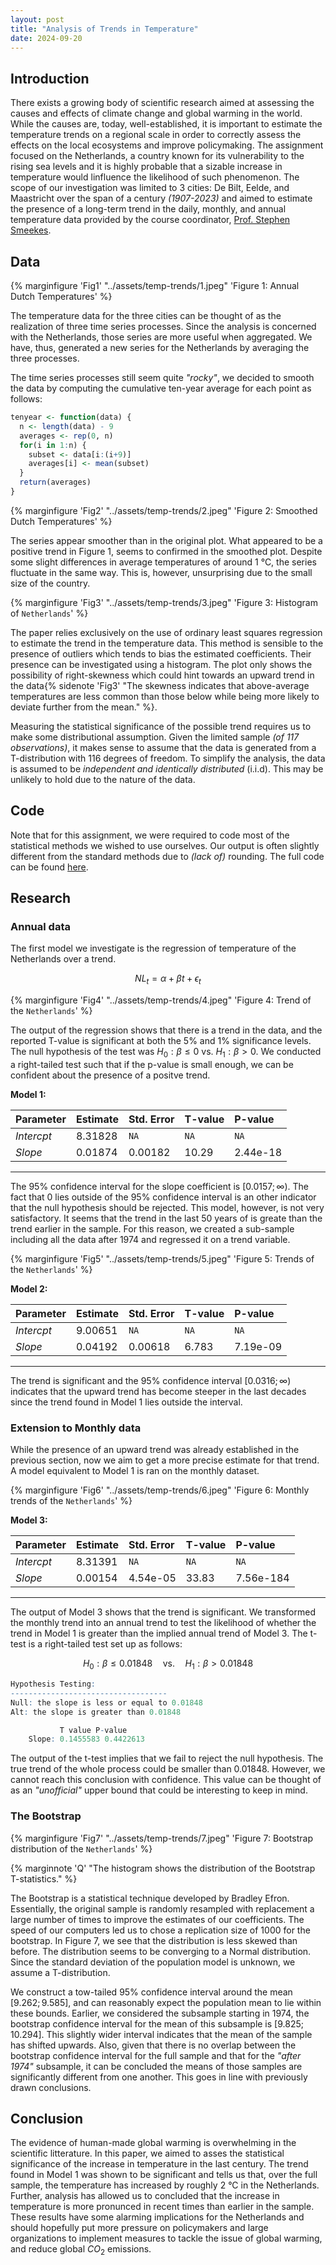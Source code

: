 ```yaml
---
layout: post
title: "Analysis of Trends in Temperature"
date: 2024-09-20
---
```


## Introduction

There exists a growing body of scientific research aimed at assessing the causes and effects of climate change and global warming in the world. While the causes are, today, well-established, it is important to estimate the temperature trends on a regional scale in order to correctly assess the effects on the local ecosystems and improve policymaking. The assignment focused on the Netherlands, a country known for its vulnerability to the rising sea levels and it is highly probable that a sizable increase in temperature would linfluence the likelihood of such phenomenon. The scope of our investigation was limited to 3 cities: De Bilt, Eelde, and Maastricht over the span of a century *(1907-2023)* and aimed to estimate the presence of a long-term trend in the daily, monthly, and annual temperature data provided by the course coordinator, [Prof. Stephen Smeekes](https://www.stephansmeekes.nl/).

## Data

{% marginfigure 'Fig1' "../assets/temp-trends/1.jpeg" 'Figure 1: Annual Dutch Temperatures' %}

The temperature data for the three cities can be thought of as the realization of three time series processes. Since the analysis is concerned with the Netherlands, those series are more useful when aggregated. We have, thus, generated a new series for the Netherlands by averaging the three processes.

The time series processes still seem quite *"rocky"*, we decided to smooth the data by computing the cumulative ten-year average for each point as follows:

```r
tenyear <- function(data) {
  n <- length(data) - 9 
  averages <- rep(0, n)
  for(i in 1:n) {
    subset <- data[i:(i+9)]  
    averages[i] <- mean(subset)
  }
  return(averages) 
}
```

{% marginfigure 'Fig2' "../assets/temp-trends/2.jpeg" 'Figure 2: Smoothed Dutch Temperatures' %}

The series appear smoother than in the original plot. What appeared to be a positive trend in Figure $1$, seems to confirmed in the smoothed plot. Despite some slight differences in average temperatures of around $1$ °C, the series fluctuate in the same way. This is, however, unsurprising due to the small size of the country.

{% marginfigure 'Fig3' "../assets/temp-trends/3.jpeg" 'Figure 3: Histogram of ```Netherlands```' %}

The paper relies exclusively on the use of ordinary least squares regression to estimate the trend in the temperature data. This method is sensible to the presence of outliers which tends to bias the estimated coefficients. Their presence can be investigated using a histogram. The plot only shows the possibility of right-skewness which could hint towards an upward trend in the data{% sidenote 'Fig3' "The skewness indicates that above-average temperatures are less common than those below while being more likely to deviate further from the mean." %}.

Measuring the statistical significance of the possible trend requires us to make some distributional assumption. Given the limited sample *(of $117$ observations)*, it makes sense to assume that the data is generated from a $\text{T}$-distribution with $116$ degrees of freedom. To simplify the analysis, the data is assumed to be *independent and identically distributed* (i.i.d). This may be unlikely to hold due to the nature of the data.

## Code

Note that for this assignment, we were required to code most of the statistical methods we wished to use ourselves. Our output is often slightly different from the standard methods due to *(lack of)* rounding. The full code can be found [here](https://github.com/andreghl/uni/tree/main/ebc2107).

## Research

### Annual data

The first model we investigate is the regression of temperature of the Netherlands over a trend.

$$
\tag{1}
{NL}_{t} = \alpha + \beta t + \epsilon_{t}
$$

{% marginfigure 'Fig4' "../assets/temp-trends/4.jpeg" 'Figure 4: Trend of the ```Netherlands```' %}

The output of the regression shows that there is a trend in the data, and the reported T-value is significant at both the $5\%$ and $1\%$ significance levels. The null hypothesis of the test was $H_{0}: \beta \leq 0$ vs. $H_{1}: \beta \gt 0$. We conducted a right-tailed test such that if the p-value is small enough, we can be confident about the presence of a positve trend.

**Model $1$:**

| Parameter | Estimate | Std. Error | T-value | P-value  |
| :-------- | :------- | :------- | :-------  | :------- |
| *Intercpt*  | 8.31828 | ```NA``` | ```NA```  | ```NA``` |
| *Slope*     | 0.01874  | 0.00182  | 10.29     | 2.44e-18 |

___

The $95\%$ confidence interval for the slope coefficient is $[0.0157; \infty)$. The fact that $0$ lies outside of the $95\%$ confidence interval is an other indicator that the null hypothesis should be rejected. This model, however, is not very satisfactory. It seems that the trend in the last $50$ years of is greate than the trend earlier in the sample. For this reason, we created a sub-sample including all the data after $1974$ and regressed it on a trend variable.

{% marginfigure 'Fig5' "../assets/temp-trends/5.jpeg" 'Figure 5: Trends of the ```Netherlands```' %}

**Model $2$:**

| Parameter | Estimate | Std. Error | T-value | P-value  |
| :-------- | :------- | :------- | :-------  | :------- |
| *Intercpt*  | 9.00651 | ```NA``` | ```NA``` | ```NA``` |
| *Slope*     | 0.04192  | 0.00618  | 6.783   | 7.19e-09 |

____

The trend is significant and the $95\%$ confidence interval $[0.0316; \infty)$ indicates that the upward trend has become steeper in the last decades since the trend found in Model $1$ lies outside the interval.

### Extension to Monthly data

While the presence of an upward trend was already established in the previous section, now we aim to get a more precise estimate for that trend. A model equivalent to Model $1$ is ran on the monthly dataset.

{% marginfigure 'Fig6' "../assets/temp-trends/6.jpeg" 'Figure 6: Monthly trends of the ```Netherlands```' %}

**Model $3$:**

| Parameter | Estimate | Std. Error | T-value | P-value  |
| :-------- | :------- | :------- | :-------  | :------- |
| *Intercpt*  | 8.31391 | ```NA``` | ```NA``` | ```NA``` |
| *Slope*     | 0.00154 | 4.54e-05 | 33.83   | 7.56e-184 |

____

The output of Model $3$ shows that the trend is significant. We transformed the monthly trend into an annual trend to test the likelihood of whether the trend in Model $1$ is greater than the implied annual trend of Model $3$. The t-test is a right-tailed test set up as follows:

$$
H_{0}: \beta \leq 0.01848
\quad \text{vs.} \quad
H_{1}: \beta \gt 0.01848
$$

```r
Hypothesis Testing: 
----------------------------------- 
Null: the slope is less or equal to 0.01848 
Alt: the slope is greater than 0.01848 

           T value P-value 
    Slope: 0.1455583 0.4422613 
```

The output of the t-test implies that we fail to reject the null hypothesis. The true trend of the whole process could be smaller than $0.01848$. However, we cannot reach this conclusion with confidence. This value can be thought of as an *"unofficial"* upper bound that could be interesting to keep in mind.

### The Bootstrap

{% marginfigure 'Fig7' "../assets/temp-trends/7.jpeg" 'Figure 7: Bootstrap distribution of the ```Netherlands```' %}

{% marginnote 'Q' "The histogram shows the distribution of the Bootstrap T-statistics." %}

The Bootstrap is a statistical technique developed by Bradley Efron. Essentially, the original sample is randomly resampled with replacement a large number of times to improve the estimates of our coefficients. The speed of our computers led us to chose a replication size of $1000$ for the bootstrap. In Figure $7$, we see that the distribution is less skewed than before. The distribution seems to be converging to a Normal distribution. Since the standard deviation of the population model is unknown, we assume a T-distribution.

We construct a tow-tailed $95\%$ confidence interval around the mean $[9.262; 9.585]$, and can reasonably expect the population mean to lie within these bounds. Earlier, we considered the subsample starting in $1974$, the bootstrap confidence interval for the mean of this subsample is $[9.825; 10.294]$. This slightly wider interval indicates that the mean of the sample has shifted upwards. Also, given that there is no overlap between the bootstrap confidence interval for the full sample and that for the *"after 1974"* subsample, it can be concluded the means of those samples are significantly different from one another. This goes in line with previously drawn conclusions.

## Conclusion

The evidence of human-made global warming is overwhelming in the scientific litterature. In this paper, we aimed to asses the statistical significance of the increase in temperature in the last century. The trend found in Model $1$ was shown to be significant and tells us that, over the full sample, the temperature has increased by roughly $2$ °C in the Netherlands. Further, analysis has allowed us to concluded that the increase in temperature is more pronunced in recent times than earlier in the sample. These results have some alarming implications for the Netherlands and should hopefully put more pressure on policymakers and large organizations to implement measures to tackle the issue of global warming, and reduce global $CO_{2}$ emissions.